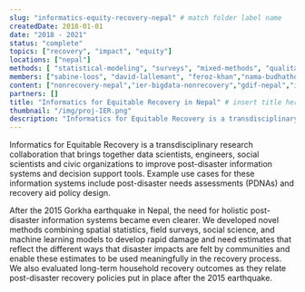 ```yaml
---
slug: "informatics-equity-recovery-nepal" # match folder label name
createdDate: 2018-01-01
date: "2018 - 2021"
status: "complete"
topics: ["recovery", "impact", "equity"]
locations: ["nepal"]
methods: [ "statistical-modeling", "surveys", "mixed-methods", "qualitative-methods"]
members: ["sabine-loos", "david-lallemant", "feroz-khan","nama-budhathoki", "jamie-mccaughey", "ritika-singh", "robert-banick"] # insert your slug here, e.g., "sabine-loos"
content: ["nonrecovery-nepal","ier-bigdata-nonrecovery","gdif-nepal","ier-nepal", "nhrm-converge", "usgs-esc", "ier-report", "afterquake-nepal", "Geo4Dev"]
partners: []
title: "Informatics for Equitable Recovery in Nepal" # insert title here
thumbnail: "/img/proj-IER.png"
description: "Informatics for Equitable Recovery is a transdisciplinary research collaboration that brings together data scientists, engineers, social scientists, and civic organizations to improve post-disaster information systems and decision support tools. " # insert a one sentence description here
---
```


Informatics for Equitable Recovery is a transdisciplinary research collaboration that brings together data scientists, engineers, social scientists and civic organizations to improve post-disaster information systems and decision support tools. Example use cases for these information systems include post-disaster needs assessments (PDNAs) and recovery aid policy design.

After the 2015 Gorkha earthquake in Nepal, the need for holistic post-disaster information systems became even clearer. We developed novel methods combining spatial statistics, field surveys, social science, and machine learning models to develop rapid damage and need estimates that reflect the different ways that disaster impacts are felt by communities and enable these estimates to be used meaningfully in the recovery process. We also evaluated long-term household recovery outcomes as they relate post-disaster recovery policies put in place after the 2015 earthquake.